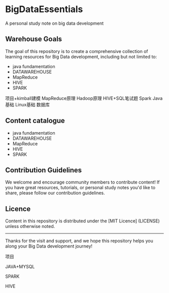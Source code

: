 # BigDataEssentials
A personal study note on big data development

## Warehouse Goals

The goal of this repository is to create a comprehensive collection of learning resources for Big Data development, including but not limited to:
- java fundamentation
- DATAWAREHOUSE
- MapReduce
- HIVE
- SPARK

项目+kimball建模
MapReduce原理
Hadoop原理
HIVE+SQL笔试题
Spark
Java基础  Linux基础
数据库

## Content catalogue
- java fundamentation
- DATAWAREHOUSE
- MapReduce
- HIVE
- SPARK


## Contribution Guidelines

We welcome and encourage community members to contribute content! If you have great resources, tutorials, or personal study notes you'd like to share, please follow our contribution guidelines.

## Licence

Content in this repository is distributed under the [MIT Licence] (LICENSE) unless otherwise noted.

---

Thanks for the visit and support, and we hope this repository helps you along your Big Data development journey!



项目

JAVA+MYSQL

SPARK

HIVE
